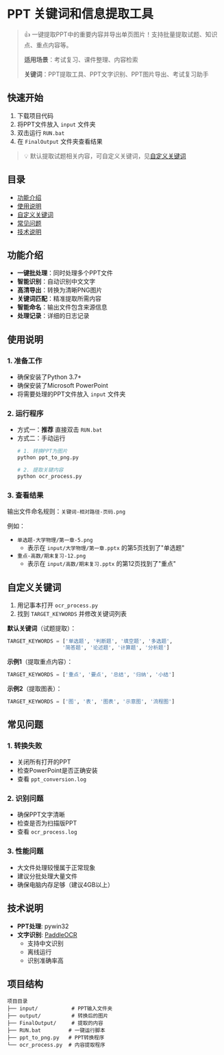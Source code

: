 # PPT 关键词和信息提取工具

> 👍 一键提取PPT中的重要内容并导出单页图片！支持批量提取试题、知识点、重点内容等。
> 
> **适用场景**：考试复习、课件整理、内容检索
> 
> **关键词**：PPT提取工具、PPT文字识别、PPT图片导出、考试复习助手

## 快速开始

1. 下载项目代码
2. 将PPT文件放入 `input` 文件夹
3. 双击运行 `RUN.bat`
4. 在 `FinalOutput` 文件夹查看结果

> 💡 默认提取试题相关内容，可自定义关键词，见[自定义关键词](#自定义关键词)

## 目录
- [功能介绍](#功能介绍)
- [使用说明](#使用说明)
- [自定义关键词](#自定义关键词)
- [常见问题](#常见问题)
- [技术说明](#技术说明)

## 功能介绍

- **一键批处理**：同时处理多个PPT文件
- **智能识别**：自动识别中文文字
- **高清导出**：转换为清晰PNG图片
- **关键词匹配**：精准提取所需内容
- **智能命名**：输出文件包含来源信息
- **处理记录**：详细的日志记录

## 使用说明

### 1. 准备工作
- 确保安装了Python 3.7+
- 确保安装了Microsoft PowerPoint
- 将需要处理的PPT文件放入 `input` 文件夹

### 2. 运行程序
- 方式一：**推荐** 直接双击 `RUN.bat`
- 方式二：手动运行
  ```bash
  # 1. 转换PPT为图片
  python ppt_to_png.py
  
  # 2. 提取关键内容
  python ocr_process.py
  ```

### 3. 查看结果
输出文件命名规则：`关键词-相对路径-页码.png`

例如：
- `单选题-大学物理/第一章-5.png` 
  - 表示在 `input/大学物理/第一章.pptx` 的第5页找到了"单选题"
- `重点-高数/期末复习-12.png`
  - 表示在 `input/高数/期末复习.pptx` 的第12页找到了"重点"

## 自定义关键词

1. 用记事本打开 `ocr_process.py`
2. 找到 `TARGET_KEYWORDS` 并修改关键词列表

**默认关键词**（试题提取）：
```python
TARGET_KEYWORDS = ['单选题', '判断题', '填空题', '多选题', 
                  '简答题', '论述题', '计算题', '分析题']
```

**示例1**（提取重点内容）：
```python
TARGET_KEYWORDS = ['重点', '要点', '总结', '归纳', '小结']
```

**示例2**（提取图表）：
```python
TARGET_KEYWORDS = ['图', '表', '图表', '示意图', '流程图']
```

## 常见问题

### 1. 转换失败
- 关闭所有打开的PPT
- 检查PowerPoint是否正确安装
- 查看 `ppt_conversion.log`

### 2. 识别问题
- 确保PPT文字清晰
- 检查是否为扫描版PPT
- 查看 `ocr_process.log`

### 3. 性能问题
- 大文件处理较慢属于正常现象
- 建议分批处理大量文件
- 确保电脑内存足够（建议4GB以上）

## 技术说明

- **PPT处理**: pywin32
- **文字识别**: [PaddleOCR](https://github.com/PaddlePaddle/PaddleOCR)
  - 支持中文识别
  - 离线运行
  - 识别准确率高

## 项目结构

```
项目目录
├── input/           # PPT输入文件夹
├── output/          # 转换后的图片
├── FinalOutput/     # 提取的内容
├── RUN.bat         # 一键运行脚本
├── ppt_to_png.py   # PPT转换程序
└── ocr_process.py  # 内容提取程序
```
